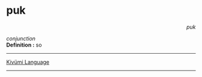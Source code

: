 
# puk

<div align="right"><i>puk</i></div>

*conjunction*  
**Definition :** so  

---

[Kivümi Language](../README.md)

---
